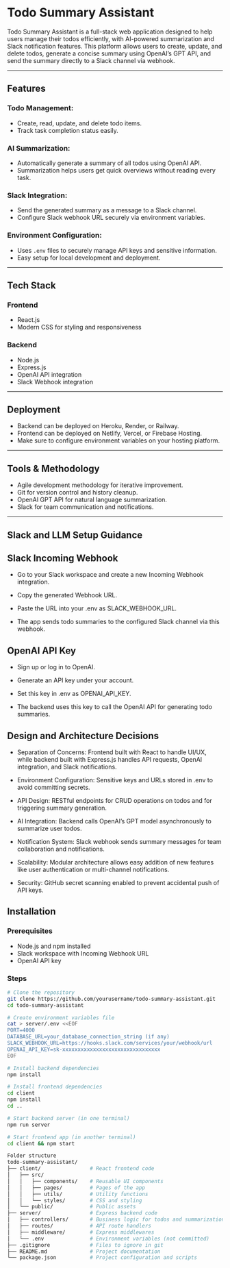 # Todo Summary Assistant

Todo Summary Assistant is a full-stack web application designed to help users manage their todos efficiently, with AI-powered summarization and Slack notification features. This platform allows users to create, update, and delete todos, generate a concise summary using OpenAI’s GPT API, and send the summary directly to a Slack channel via webhook.

---

## Features

### Todo Management:
- Create, read, update, and delete todo items.
- Track task completion status easily.

### AI Summarization:
- Automatically generate a summary of all todos using OpenAI API.
- Summarization helps users get quick overviews without reading every task.

### Slack Integration:
- Send the generated summary as a message to a Slack channel.
- Configure Slack webhook URL securely via environment variables.

### Environment Configuration:
- Uses `.env` files to securely manage API keys and sensitive information.
- Easy setup for local development and deployment.

---

## Tech Stack

### Frontend
- React.js
- Modern CSS for styling and responsiveness

### Backend
- Node.js
- Express.js
- OpenAI API integration
- Slack Webhook integration

---

## Deployment

- Backend can be deployed on Heroku, Render, or Railway.
- Frontend can be deployed on Netlify, Vercel, or Firebase Hosting.
- Make sure to configure environment variables on your hosting platform.

---

## Tools & Methodology

- Agile development methodology for iterative improvement.
- Git for version control and history cleanup.
- OpenAI GPT API for natural language summarization.
- Slack for team communication and notifications.

---

 ## Slack and LLM Setup Guidance
 ## Slack Incoming Webhook
   - Go to your Slack workspace and create a new Incoming Webhook integration.

   - Copy the generated Webhook URL.

   - Paste the URL into your .env as SLACK_WEBHOOK_URL.

   - The app sends todo summaries to the configured Slack channel via this webhook.

## OpenAI API Key
  - Sign up or log in to OpenAI.

  - Generate an API key under your account.

  - Set this key in .env as OPENAI_API_KEY.

  - The backend uses this key to call the OpenAI API for generating todo summaries.

## Design and Architecture Decisions

- Separation of Concerns: Frontend built with React to handle UI/UX, while backend built with Express.js handles API requests, OpenAI integration, and Slack notifications.

- Environment Configuration: Sensitive keys and URLs stored in .env to avoid committing secrets.

- API Design: RESTful endpoints for CRUD operations on todos and for triggering summary generation.

- AI Integration: Backend calls OpenAI’s GPT model asynchronously to summarize user todos.

- Notification System: Slack webhook sends summary messages for team collaboration and notifications.

- Scalability: Modular architecture allows easy addition of new features like user authentication or multi-channel notifications.

- Security: GitHub secret scanning enabled to prevent accidental push of API keys.


## Installation

### Prerequisites
- Node.js and npm installed
- Slack workspace with Incoming Webhook URL
- OpenAI API key

### Steps

```bash
# Clone the repository
git clone https://github.com/yourusername/todo-summary-assistant.git
cd todo-summary-assistant

# Create environment variables file
cat > server/.env <<EOF
PORT=4000
DATABASE_URL=your_database_connection_string (if any)
SLACK_WEBHOOK_URL=https://hooks.slack.com/services/your/webhook/url
OPENAI_API_KEY=sk-xxxxxxxxxxxxxxxxxxxxxxxxxxxxxxxx
EOF

# Install backend dependencies
npm install

# Install frontend dependencies
cd client
npm install
cd ..

# Start backend server (in one terminal)
npm run server

# Start frontend app (in another terminal)
cd client && npm start

Folder structure
todo-summary-assistant/
├── client/                # React frontend code
│   ├── src/
│   │   ├── components/    # Reusable UI components
│   │   ├── pages/         # Pages of the app
│   │   ├── utils/         # Utility functions
│   │   └── styles/        # CSS and styling
│   └── public/            # Public assets
├── server/                # Express backend code
│   ├── controllers/       # Business logic for todos and summarization
│   ├── routes/            # API route handlers
│   ├── middleware/        # Express middlewares
│   └── .env               # Environment variables (not committed)
├── .gitignore             # Files to ignore in git
├── README.md              # Project documentation
└── package.json           # Project configuration and scripts
